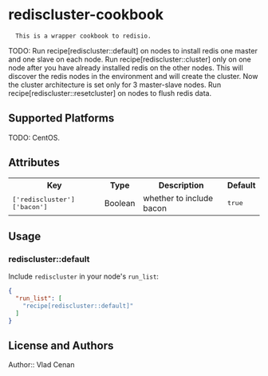# rediscluster-cookbook
      This is a wrapper cookbook to redisio.

TODO: Run recipe[rediscluster::default] on nodes to install redis one master and one slave on each node.
      Run recipe[rediscluster::cluster] only on one node after you have already installed redis on the other nodes. This will discover the redis nodes in the environment and will create the cluster. Now the cluster architecture is set only for 3 master-slave nodes.
      Run recipe[rediscluster::resetcluster] on nodes to flush redis data.
## Supported Platforms

TODO: CentOS.

## Attributes

<table>
  <tr>
    <th>Key</th>
    <th>Type</th>
    <th>Description</th>
    <th>Default</th>
  </tr>
  <tr>
    <td><tt>['rediscluster']['bacon']</tt></td>
    <td>Boolean</td>
    <td>whether to include bacon</td>
    <td><tt>true</tt></td>
  </tr>
</table>

## Usage

### rediscluster::default

Include `rediscluster` in your node's `run_list`:

```json
{
  "run_list": [
    "recipe[rediscluster::default]"
  ]
}
```

## License and Authors

Author:: Vlad Cenan 
